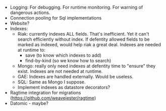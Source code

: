 * Logging: For debugging.  For runtime monitoring.  For warning of dangerous actions.
* Connection pooling for Sql implementations
* Website?
* Indexes:
    * Riak: currently indexes ALL fields.  That's inefficient.
    Yet it can't search efficiently without index.  If defentity allowed
    fields to be marked as indexed, would help riak a great deal.
    Indexes are needed at runtime to:
        - save (to know which indexes to add)
        - find-by-kind (so we know how to search)
    * Mongo: really only need indexes at defentity time to "ensure"
    they exist.  Indexes are not needed at runtime.
    * GAE: Indexes are handled externally.  Would be useless.
    * SQL: Same as Mongo I suppose.
    * Implement indexes as datastore decorators?
* Ragtime integration for migrations (https://github.com/weavejester/ragtime)
* Datomic - maybe?

